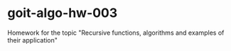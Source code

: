 # goit-algo-hw-003
Homework for the topic "Recursive functions, algorithms and examples of their application"
